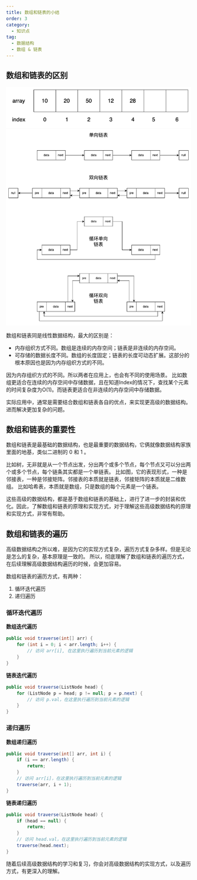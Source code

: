```yaml
---
title: 数组和链表的小结
order: 3
category:
  - 知识点
tag:
  - 数据结构
  - 数组 & 链表 
---
```

## 数组和链表的区别
![数组](https://raw.githubusercontent.com/zhongyuan202020/coder-notes-image/main/public/data-structrue/array/array.png)
![链表](https://raw.githubusercontent.com/zhongyuan202020/coder-notes-image/main/public/data-structrue/linklist/linkedlist.png)

数组和链表同是线性数据结构，最大的区别是：
- 内存组织方式不同。数组是连续的内存空间；链表是非连续的内存空间。
- 可存储的数据长度不同。数组的长度固定；链表的长度可动态扩展。这部分的根本原因也是因为内存组织方式的不同。

因为内存组织方式的不同。所以两者在应用上，也会有不同的使用场景。
比如数组更适合在连续的内存空间中存储数据，且在知道Index的情况下，查找某个元素的时间复杂度为O(1)。而链表更适合在非连续的内存空间中存储数据。

实际应用中，通常是需要结合数组和链表各自的优点，来实现更高级的数据结构。进而解决更加复杂的问题。

## 数组和链表的重要性
数组和链表是最基础的数据结构，也是最重要的数据结构，它俩就像数据结构家族里面的地基，类似二进制的 0 和 1 。

比如树，无非就是从一个节点出发，分出两个或多个节点，每个节点又可以分出两个或多个节点，每个链条其实都是一个单链表。
比如图，它的表现形式，一种是邻接表，一种是邻接矩阵。邻接表的本质就是链表，邻接矩阵的本质就是二维数组。
比如哈希表，本质就是数组，只是数组的每个元素是一个链表。

这些高级的数据结构，都是基于数组和链表的基础上，进行了进一步的封装和优化。因此，了解数组和链表的原理和实现方式，对于理解这些高级数据结构的原理和实现方式，非常有帮助。

## 数组和链表的遍历
高级数据结构之所以难，是因为它的实现方式复杂，遍历方式复杂多样。但是无论是怎么的复杂，基本原理是一致的。
所以，彻底理解了数组和链表的遍历方式，在后续理解高级数据结构遍历的时候，会更加容易。

数组和链表的遍历方式，有两种：
1. 循环迭代遍历
2. 递归遍历

### 循环迭代遍历
**数组迭代遍历**
```java
public void traverse(int[] arr) {
    for (int i = 0; i < arr.length; i++) {
        // 访问 arr[i], 在这里执行遍历到当前元素的逻辑
    }
}
```

**链表迭代遍历**
```java
public void traverse(ListNode head) {
    for (ListNode p = head; p != null; p = p.next) {
        // 访问 p.val，在这里执行遍历到当前元素的逻辑
    }
}
```

### 递归遍历
**数组递归遍历**
```java
public void traverse(int[] arr, int i) {
    if (i == arr.length) {
        return;
    }
    // 访问 arr[i]，在这里执行遍历到当前元素的逻辑
    traverse(arr, i + 1);
}
```
**链表递归遍历**
```java
public void traverse(ListNode head) {
    if (head == null) {
        return;
    }
    // 访问 head.val，在这里执行遍历到当前元素的逻辑
    traverse(head.next);
}
```

随着后续高级数据结构的学习和复习，你会对高级数据结构的实现方式，以及遍历方式，有更深入的理解。